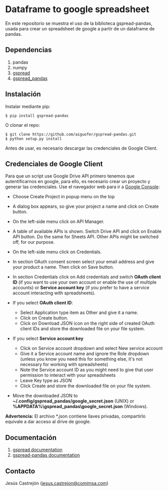 # Dataframe to google spreadsheet

En este repositorio se muestra el uso de la biblioteca gspread-pandas, usada para crear un spreadsheet de google a partir de un dataframe de pandas.

## Dependencias

1. pandas
2. numpy
2. [gspread](https://github.com/burnash/gspread)
3. [gspread_pandas](https://github.com/aiguofer/gspread-pandas)


## Instalación

Instalar mediante pip:

```
$ pip install gspread-pandas
```

O clonar el repo:

```
$ git clone https://github.com/aiguofer/gspread-pandas.git
$ python setup.py install
```

Antes de usar, es necesario descargar las credenciales de Google Client.


## Credenciales de Google Client

Para que un script use Google Drive API primero tenemos que autentificarnos en google, para ello, es necesario crear un proyecto y generar las credenciales. Use el navegador web para ir a [Google Console](https://console.cloud.google.com/):


- Choose Create Project in popup menu on the top

- A dialog box appears, so give your project a name and click on Create button.

- On the left-side menu click on API Manager.

- A table of available APIs is shown. Switch Drive API and click on Enable API button. Do the same for Sheets API. Other APIs might be switched off, for our purpose.

- On the left-side menu click on Credentials.

- In section OAuth consent screen select your email address and give your product a name. Then click on Save button.

- In section Credentials click on Add credentials and switch **OAuth client ID** (if you want to use your own account or enable the use of multiple accounts) or **Service account key** (if you prefer to have a service account interacting with spreadsheets).

- If you select **OAuth client ID**:
  - Select Application type item as Other and give it a name.
  - Click on Create button.
  - Click on Download JSON icon on the right side of created OAuth client IDs and store the downloaded file on your file system.

- If you select **Service account key**
  - Click on Service account dropdown and select New service account
  - Give it a Service account name and ignore the Role dropdown (unless you know you need this for something else, it's not necessary for working with spreadsheets)
  - Note the Service account ID as you might need to give that user permission to interact with your spreadsheets
  - Leave Key type as JSON
  - Click Create and store the downloaded file on your file system.

- Move the downloaded JSON to **~/.config/gspread_pandas/google_secret.json** (UNIX) or **%APPDATA%\gspread_pandas\google_secret.json** (Windows).



**Advertencia:** El archivo *.json contiene llaves privadas, compartirlo equivale a dar acceso al drive de google.

## Documentación

1. [gspread documentation](https://docs.gspread.org/en/latest/)
3. [gspread-pandas documentation](https://gspread-pandas.readthedocs.io/en/latest/gspread_pandas.html)


## Contacto

Jesús Castrejón (jesus.castrejon@comimsa.com)

